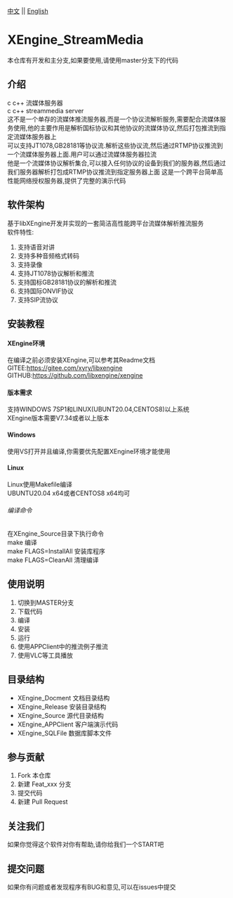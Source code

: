 [中文](README.md) ||  [English](README.en.md)  
# XEngine_StreamMedia
本仓库有开发和主分支,如果要使用,请使用master分支下的代码  

## 介绍
c c++ 流媒体服务器  
c c++ streammedia server  
这不是一个单存的流媒体推流服务器,而是一个协议流解析服务,需要配合流媒体服务使用,他的主要作用是解析国标协议和其他协议的流媒体协议,然后打包推流到指定流媒体服务器上  
可以支持JT1078,GB28181等协议流.解析这些协议流,然后通过RTMP协议推流到一个流媒体服务器上面.用户可以通过流媒体服务器拉流  
他是一个流媒体协议解析集合,可以接入任何协议的设备到我们的服务器,然后通过我们服务器解析打包成RTMP协议推流到指定服务器上面
这是一个跨平台简单高性能网络授权服务器,提供了完整的演示代码  

## 软件架构
基于libXEngine开发并实现的一套简洁高性能跨平台流媒体解析推流服务  
软件特性:  
1. 支持语音对讲
2. 支持多种音频格式转码
3. 支持录像
4. 支持JT1078协议解析和推流
5. 支持国标GB28181协议的解析和推流
6. 支持国际ONVIF协议
7. 支持SIP流协议

## 安装教程

#### XEngine环境
在编译之前必须安装XEngine,可以参考其Readme文档  
GITEE:https://gitee.com/xyry/libxengine  
GITHUB:https://github.com/libxengine/xengine  

#### 版本需求
支持WINDOWS 7SP1和LINUX(UBUNT20.04,CENTOS8)以上系统  
XEngine版本需要V7.34或者以上版本  

#### Windows
使用VS打开并且编译,你需要优先配置XEngine环境才能使用

#### Linux
Linux使用Makefile编译  
UBUNTU20.04 x64或者CENTOS8 x64均可  

###### 编译命令
在XEngine_Source目录下执行命令  
make 编译  
make FLAGS=InstallAll 安装库程序  
make FLAGS=CleanAll 清理编译  

## 使用说明

1.  切换到MASTER分支
2.  下载代码
3.  编译
4.  安装
5.  运行
6.  使用APPClient中的推流例子推流
7.  使用VLC等工具播放

## 目录结构
- XEngine_Docment 文档目录结构
- XEngine_Release 安装目录结构
- XEngine_Source 源代目录结构
- XEngine_APPClient 客户端演示代码
- XEngine_SQLFile 数据库脚本文件

## 参与贡献

1.  Fork 本仓库
2.  新建 Feat_xxx 分支
3.  提交代码
4.  新建 Pull Request

## 关注我们
如果你觉得这个软件对你有帮助,请你给我们一个START吧

## 提交问题
如果你有问题或者发现程序有BUG和意见,可以在issues中提交